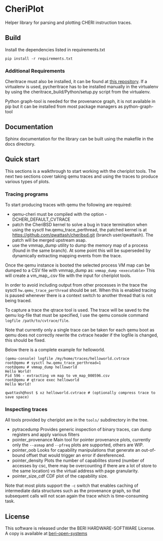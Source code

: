 
# CheriPlot


Helper library for parsing and plotting CHERI instruction traces.

## Build


Install the dependencies listed in requirements.txt
```
pip install -r requirements.txt
```

### Additional Requirements

Cheritrace must also be installed, it can be found at [this repository](https://github.com/CTSRD-CHERI/cheritrace.git). If a virtualenv is used, pycheritrace has to be installed manually in the virtualenv by using the cheritrace_build/Python/setup.py script from the virtualenv.

Python graph-tool is needed for the provenance graph, it is not available in pip but it can be installed from most package managers as python-graph-tool

## Documentation

Sphinx documentation for the library can be built using the makefile in the docs directory.

## Quick start

This sections is a walkthrough to start working with the cheriplot tools. The next two sections cover taking qemu traces and using the traces to produce various types of plots.

### Tracing programs

To start producing traces with qemu the following are required:

- qemu-cheri must be compiled with the option -DCHERI_DEFAULT_CVTRACE
- patch the CheriBSD kernel to solve a bug in trace termination when using the sysctl hw.qemu_trace_perthread, the patched kernel is at https://github.com/qwattash/cheribsd.git (branch user/qwattash).
  The patch will be merged upstream asap.
- use the vmmap_dump utility to dump the memory map of a process (found in the same branch). At some point this will be superseded by dynamically extracting mapping events from the trace.

Once the qemu instance is booted the selected process VM map can be dumped to a CSV file with vmmap_dump as:
`vmmap_dump <executable>`
This will create a vm_map_<pid>.csv file with the input for cheriplot tools.

In order to avoid including output from other processes in the trace the sysctl `hw.qemu_trace_perthread` should be set. When this is enabled tracing is paused whenever there is a context switch
to another thread that is not being traced.

To capture a trace the qtrace tool is used. The trace will be saved to the qemu log-file that must be specified, I use the qemu console command `logfile /path/to/cvtrace/file`.

Note that currently only a single trace can be taken for each qemu boot as qemu does not correctly rewrite the cvtrace header if the logfile is changed, this should be fixed.

Below there is a complete example for helloworld.

```
(qemu-console) logfile /my/home/traces/helloworld.cvtrace
root@qemu # sysctl hw.qemu_trace_perthread=1
root@qemu # vmmap_dump helloworld
Hello World!
Pid 596 - extracting vm map to vm_map_000596.csv
root@qemu # qtrace exec helloworld
Hello World!

qwattash@host $ xz helloworld.cvtrace # (optionally compress trace to save space)
```

### Inspecting traces

All tools provided by cheriplot are in the `tools/` subdirectory in the tree.

- pytracedump
  Provides generic inspection of binary traces, can dump registers and apply various filters
- pointer_provenance
  Main tool for pointer provenance plots, currently only the `--asmap` and `--pfreq` plots are supported, others are WIP.
- pointer_oob
  Looks for capability manipulations that generate an out-of-bound offset that would trigger an error if dereferenced.
- pointer_density
  Plots the number of capabilites stored (number of accesses by csc, there may be overcounting if there are a lot of store to the same location) vs the virtual address with page granularity.
- pointer_size_cdf
  CDF plot of the capability size.

Note that most plots support the `-c` switch that enables caching of intermediate data structures such as the provenance graph, so that subsequent calls will not scan again the trace
which is time-consuming task.

## License

This software is released under the BERI HARDWARE-SOFTWARE License. A copy is available at [beri-open-systems]( http://www.beri-open-systems.org/legal/license-1-0.txt)
